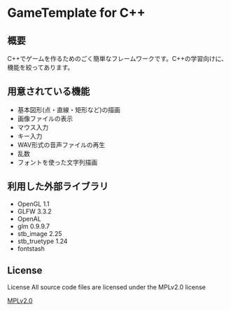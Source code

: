 
# GameTemplate for C++

## 概要
C++でゲームを作るためのごく簡単なフレームワークです。C++の学習向けに、機能を絞ってあります。

## 用意されている機能
+ 基本図形(点・直線・矩形など)の描画
+ 画像ファイルの表示
+ マウス入力
+ キー入力
+ WAV形式の音声ファイルの再生
+ 乱数
+ フォントを使った文字列描画

## 利用した外部ライブラリ
+ OpenGL 1.1
+ GLFW 3.3.2
+ OpenAL
+ glm 0.9.9.7
+ stb_image 2.25
+ stb_truetype 1.24
+ fontstash

## License
License All source code files are licensed under the MPLv2.0 license

[MPLv2.0](https://www.mozilla.org/MPL/2.0/)
